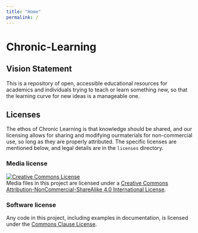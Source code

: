 ```yaml
---
title: "Home"
permalink: /
---
```


# Chronic-Learning

## Vision Statement
This is a repository of open, accessible educational resources for academics and individuals trying to teach or learn something new, so that the learning curve for new ideas is a manageable one.

## Licenses
The ethos of Chronic Learning is that knowledge should be shared, and our licensing allows for sharing and modifying ourmaterials for non-commercial use, so long as they are properly attributed. The specific licenses are mentioned below, and legal details are in the `licenses` directory.

### Media license
<a rel="license" href="http://creativecommons.org/licenses/by-nc-sa/4.0/"><img alt="Creative Commons License" style="border-width:0" src="https://i.creativecommons.org/l/by-nc-sa/4.0/88x31.png" /></a><br />Media files in this project are licensed under a <a rel="license" href="http://creativecommons.org/licenses/by-nc-sa/4.0/">Creative Commons Attribution-NonCommercial-ShareAlike 4.0 International License</a>.

### Software license
Any code in this project, including examples in documentation, is licensed under the [Commons Clause License](https://commonsclause.com/).
